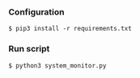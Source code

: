 ### Configuration
```$ pip3 install -r requirements.txt```
### Run script
```$ python3 system_monitor.py```